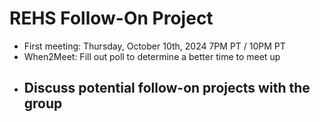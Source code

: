 # REHS Follow-On Project
- First meeting: Thursday, October 10th, 2024 7PM PT / 10PM PT
- When2Meet: Fill out poll to determine a better time to meet up
- Discuss potential follow-on projects with the group
  - 
